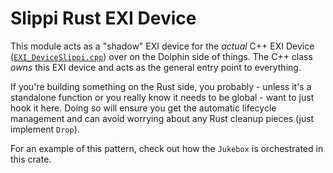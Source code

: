 # Slippi Rust EXI Device
This module acts as a "shadow" EXI device for the _actual_ C++ EXI Device ([`EXI_DeviceSlippi.cpp`](../../../Source/Core/Core/HW/EXI_DeviceSlippi.cpp)) over on the Dolphin side of things. The C++ class _owns_ this EXI device and acts as the general entry point to everything.

If you're building something on the Rust side, you probably - unless it's a standalone function or you really know it needs to be global - want to just hook it here. Doing so will ensure you get the automatic lifecycle management and can avoid worrying about any Rust cleanup pieces (just implement `Drop`).

For an example of this pattern, check out how the `Jukebox` is orchestrated in this crate.
